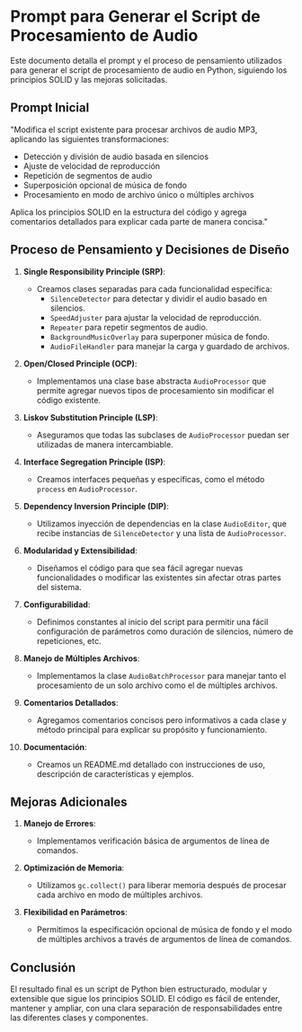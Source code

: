# Prompt para Generar el Script de Procesamiento de Audio

Este documento detalla el prompt y el proceso de pensamiento utilizados para generar el script de procesamiento de audio en Python, siguiendo los principios SOLID y las mejoras solicitadas.

## Prompt Inicial

"Modifica el script existente para procesar archivos de audio MP3, aplicando las siguientes transformaciones:
- Detección y división de audio basada en silencios
- Ajuste de velocidad de reproducción
- Repetición de segmentos de audio
- Superposición opcional de música de fondo
- Procesamiento en modo de archivo único o múltiples archivos

Aplica los principios SOLID en la estructura del código y agrega comentarios detallados para explicar cada parte de manera concisa."

## Proceso de Pensamiento y Decisiones de Diseño

1. **Single Responsibility Principle (SRP)**:
   - Creamos clases separadas para cada funcionalidad específica:
     - `SilenceDetector` para detectar y dividir el audio basado en silencios.
     - `SpeedAdjuster` para ajustar la velocidad de reproducción.
     - `Repeater` para repetir segmentos de audio.
     - `BackgroundMusicOverlay` para superponer música de fondo.
     - `AudioFileHandler` para manejar la carga y guardado de archivos.

2. **Open/Closed Principle (OCP)**:
   - Implementamos una clase base abstracta `AudioProcessor` que permite agregar nuevos tipos de procesamiento sin modificar el código existente.

3. **Liskov Substitution Principle (LSP)**:
   - Aseguramos que todas las subclases de `AudioProcessor` puedan ser utilizadas de manera intercambiable.

4. **Interface Segregation Principle (ISP)**:
   - Creamos interfaces pequeñas y específicas, como el método `process` en `AudioProcessor`.

5. **Dependency Inversion Principle (DIP)**:
   - Utilizamos inyección de dependencias en la clase `AudioEditor`, que recibe instancias de `SilenceDetector` y una lista de `AudioProcessor`.

6. **Modularidad y Extensibilidad**:
   - Diseñamos el código para que sea fácil agregar nuevas funcionalidades o modificar las existentes sin afectar otras partes del sistema.

7. **Configurabilidad**:
   - Definimos constantes al inicio del script para permitir una fácil configuración de parámetros como duración de silencios, número de repeticiones, etc.

8. **Manejo de Múltiples Archivos**:
   - Implementamos la clase `AudioBatchProcessor` para manejar tanto el procesamiento de un solo archivo como el de múltiples archivos.

9. **Comentarios Detallados**:
   - Agregamos comentarios concisos pero informativos a cada clase y método principal para explicar su propósito y funcionamiento.

10. **Documentación**:
    - Creamos un README.md detallado con instrucciones de uso, descripción de características y ejemplos.

## Mejoras Adicionales

1. **Manejo de Errores**:
   - Implementamos verificación básica de argumentos de línea de comandos.

2. **Optimización de Memoria**:
   - Utilizamos `gc.collect()` para liberar memoria después de procesar cada archivo en modo de múltiples archivos.

3. **Flexibilidad en Parámetros**:
   - Permitimos la especificación opcional de música de fondo y el modo de múltiples archivos a través de argumentos de línea de comandos.

## Conclusión

El resultado final es un script de Python bien estructurado, modular y extensible que sigue los principios SOLID. El código es fácil de entender, mantener y ampliar, con una clara separación de responsabilidades entre las diferentes clases y componentes.